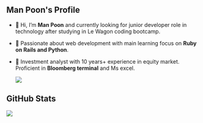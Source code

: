 ## Man Poon's Profile 
- 👋 Hi, I’m **Man Poon** and currently looking for junior developer role in technology after studying in Le Wagon coding bootcamp.
- 👀 Passionate about web development with main learning focus on **Ruby on Rails and Python**. 
- 🌱 Investment analyst with 10 years+ experience in equity market. Proficient in **Bloomberg terminal** and Ms excel. 

  <img align="center" src="https://github-readme-stats.vercel.app/api/top-langs/?username=chunman906&layout=compact" />  

 ## GitHub Stats
  <img align="center" src="https://github-readme-stats.vercel.app/api?username=chunman906&show_icons=true&theme=gruvbox" />
 
<!---
chunman906/chunman906 is a ✨ special ✨ repository because its `README.md` (this file) appears on your GitHub profile.
You can click the Preview link to take a look at your changes.
--->
